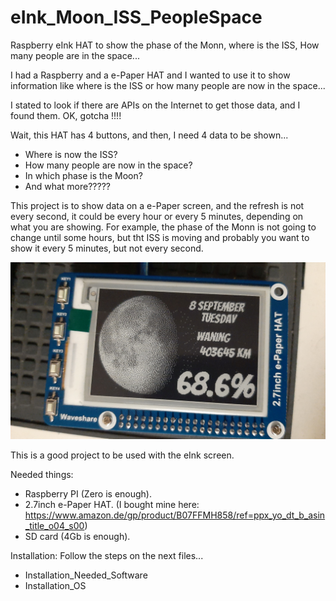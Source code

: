 # eInk_Moon_ISS_PeopleSpace
Raspberry eInk HAT to show the phase of the Monn, where is the ISS, How many people are in the space...


I had a Raspberry and a e-Paper HAT and I wanted to use it to show information like where is the ISS or how many people are now in the space...

I stated to look if there are APIs on the Internet to get those data, and I found them.
OK, gotcha !!!!

Wait, this HAT has 4 buttons, and then, I need 4 data to be shown...

- Where is now the ISS?
- How many people are now in the space?
- In which phase is the Moon?
- And what more?????

This project is to show data on a e-Paper screen, and the refresh is not every second, it could be every hour or every 5 minutes, depending on what you are showing.
For example, the phase of the Monn is not going to change until some hours, but tht ISS is moving and probably you want to show it every 5 minutes, but not every second.

![Alt text](Moon_phase.jpg?raw=true "Moon Phase")

This is a good project to be used with the eInk screen.


Needed things:
- Raspberry PI (Zero is enough).
- 2.7inch e-Paper HAT. (I bought mine here: https://www.amazon.de/gp/product/B07FFMH858/ref=ppx_yo_dt_b_asin_title_o04_s00)
- SD card (4Gb is enough).


Installation:
Follow the steps on the next files...
- Installation_Needed_Software
- Installation_OS 
